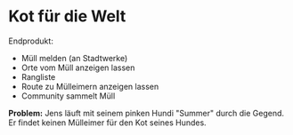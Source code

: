 # Kot für die Welt

Endprodukt:

- Müll melden (an Stadtwerke)
- Orte vom Müll anzeigen lassen
- Rangliste
- Route zu Mülleimern anzeigen lassen
- Community sammelt Müll

**Problem:** Jens läuft mit seinem pinken Hundi "Summer" durch die Gegend. Er findet keinen Mülleimer für den Kot seines Hundes.
